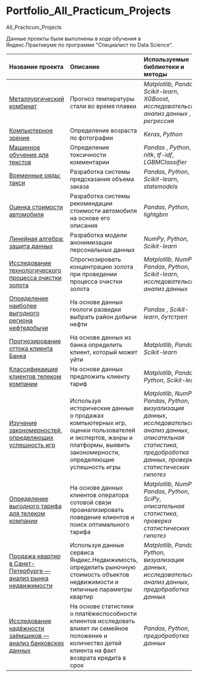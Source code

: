 # Portfolio_All_Practicum_Projects
All_Practicum_Projects

Данные проекты были выполнены в ходе обучения в Яндекс.Практикуме по программе "Специалист по Data Science".

| Название проекта | Описание | Используемые библиотеки и методы | 
| :---------------------- | :---------------------- | :---------------------- |
| [Металлургический комбинат](metall_plant) | Прогноз температуры стали во время плавки | *Matplotlib*, *Pandas*, *Scikit-learn*, *XGBoost*, *исследовательский анализ данных* , *регрессия* |
| [Компьютерное зрение](computer_vision) | Определение возраста по фотографии | *Keras*, *Python* |
| [Машинное обучение для текстов](ML_for_texts) | Определение токсичности комментарии | *Pandas* , *Python*, *nltk*, *tf-idf*, *LGBMClassifier* |
| [Временные ряды: такси](time_series) | Разработка системы предсказания объема заказа | *Pandas*, *Python*, *Scikit-learn*, *statsmodels* |
| [Оценка стоимости автомобиля](car_price)| Разработка системы рекомендации стоимости автомобиля на основе его описания | *Pandas*, *Python*, *lightgbm* |
| [Линейная алгебра: защита данных](lin_algebra) | Разработка модели анонимизации персональных данных | *NumPy*, *Python*, *Scikit-learn* |
| [Исследование технологического процесса очистки золота](gold) | Спрогнозировать концентрацию золота при проведении процесса очистки золота | *Matplotlib*, *NumPy*, *Pandas*, *Python*, *Scikit-learn*, *исследовательский анализ данных* |
| [Определение наиболее выгодного региона нефтедобычи](geo_oil) | На основе данных геологи разведки выбрать район добычи нефти | *Pandas* , *Scikit-learn*, *бутстреп* |
| [Прогнозирование оттока клиента Банка](bank_clients) | На основе данных из банка определить клиент, который может уйти | *Matplotlib*, *Pandas*, *Scikit-learn* |
| [Классификаиция клиентов телеком компании](mobile_tariff) | На основе данных предложить клиенту тариф | *Matplotlib*, *Pandas*, *Python*, *Scikit-learn* |
| [Изучение закономерностей, определяющих успешность игр](games) | Используя исторические данные о продажах компьютерных игр, оценки пользователей и экспертов, жанры и платформы, выявить закономерности, определяющие успешность игры | *Matplotlib*, *NumPy*, *Pandas*, *Python*, *визуализация данных*, *исследовательский анализ данных*, *описательная статистика*, *предобработка данных*, *проверка статистических гипотез* |
| [Определение выгодного тарифа для телеком компании](statistical_data_analysis) | На основе данных клиентов оператора сотовой связи проанализировать поведение клиентов и поиск оптимального тарифа | *Matplotlib*, *NumPy*, *Pandas*, *Python*, *SciPy*, *описательная статистика*, *проверка статистических гипотез* |
| [Продажа квартир в Санкт-Петербурге — анализ рынка недвижимости](real_estate) | Используя данные сервиса Яндекс.Недвижимость, определить рыночную стоимость объектов недвижимости и типичные параметры квартир | *Matplotlib*, *Pandas*, *Python*, *визуализация данных*, *исследовательский анализ данных*, *предобработка данных* |
| [Исследование надёжности заёмщиков — анализ банковских данных](borrower) | На основе статистики о платёжеспособности клиентов исследовать влияет ли семейное положение и количество детей клиента на факт возврата кредита в срок | *Pandas*, *Python*, *предобработка данных* |
